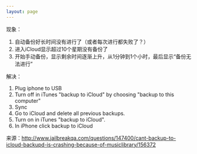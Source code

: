 ```yaml
---
layout: page
---
```

现象：

1. 自动备份好长时间没有进行了（或者每次进行都失败了？）
2. 进入iCloud显示超过10个星期没有备份了
3. 开始手动备份，显示剩余时间逐渐上升，从1分钟到1个小时，最后显示“备份无法进行”

解决：

1. Plug iphone to USB
2. Turn off in iTunes "backup to iCloud" by choosing "backup to this computer"
3. Sync
4. Go to iCloud and delete all previous backups.
5. Turn on in iTunes "backup to iCloud".
6. In iPhone click backup to iCloud

来源：http://www.jailbreakqa.com/questions/147400/cant-backup-to-icloud-backupd-is-crashing-because-of-musiclibrary/156372
